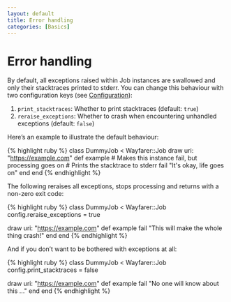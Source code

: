 ```yaml
---
layout: default
title: Error handling
categories: [Basics]
---
```


# Error handling
By default, all exceptions raised within Job instances are swallowed and only their stacktraces printed to stderr. You can change this behaviour with two configuration keys (see [Configuration]()):

1. `print_stacktraces`: Whether to print stacktraces (default: `true`)
2. `reraise_exceptions`: Whether to crash when encountering unhandled exceptions (default: `false`)

Here’s an example to illustrate the default behaviour:

{% highlight ruby %}
class DummyJob < Wayfarer::Job
  draw uri: "https://example.com"
  def example
    # Makes this instance fail, but processing goes on
    # Prints the stacktrace to stderr
    fail "It's okay, life goes on"
  end
end
{% endhighlight %}

The following reraises all exceptions, stops processing and returns with a non-zero exit code:

{% highlight ruby %}
class DummyJob < Wayfarer::Job
  config.reraise_exceptions = true

  draw uri: "https://example.com"
  def example
    fail "This will make the whole thing crash!"
  end
end
{% endhighlight %}

And if you don’t want to be bothered with exceptions at all:

{% highlight ruby %}
class DummyJob < Wayfarer::Job
  config.print_stacktraces = false

  draw uri: "https://example.com"
  def example
    fail "No one will know about this ..."
  end
end
{% endhighlight %}
